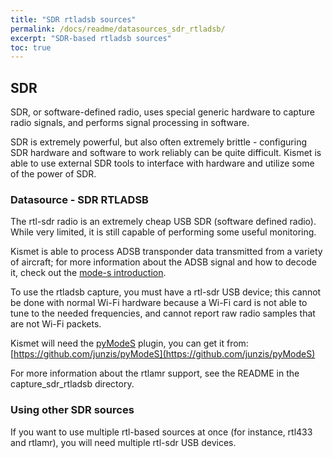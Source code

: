 ```yaml
---
title: "SDR rtladsb sources"
permalink: /docs/readme/datasources_sdr_rtladsb/
excerpt: "SDR-based rtladsb sources"
toc: true
---
```


## SDR
SDR, or software-defined radio, uses special generic hardware to capture radio signals, and performs signal processing in software.

SDR is extremely powerful, but also often extremely brittle - configuring SDR hardware and software to work reliably can be quite difficult.  Kismet is able to use external SDR tools to interface with hardware and utilize some of the power of SDR.

### Datasource - SDR RTLADSB
The rtl-sdr radio is an extremely cheap USB SDR (software defined radio).  While very limited, it is still capable of performing some useful monitoring.

Kismet is able to process ADSB transponder data transmitted from a variety of aircraft; for more information about the ADSB signal and how to decode it, check out the [mode-s introduction](https://mode-s.org/decode/adsb/introduction.html).

To use the rtladsb capture, you must have a rtl-sdr USB device; this cannot be done with normal Wi-Fi hardware because a Wi-Fi card is not able to tune to the needed frequencies, and cannot report raw radio samples that are not Wi-Fi packets.

Kismet will need the [pyModeS](https://github.com/junzis/pyModeS) plugin, you can get it from:
[https://github.com/junzis/pyModeS](https://github.com/junzis/pyModeS)

For more information about the rtlamr support, see the README in the capture_sdr_rtladsb directory.

### Using other SDR sources
If you want to use multiple rtl-based sources at once (for instance, rtl433 and rtlamr), you will need multiple rtl-sdr USB devices.

